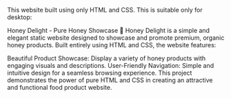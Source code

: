 
This  website built using only HTML and CSS. This is suitable only for desktop:

Honey Delight - Pure Honey Showcase 🍯
Honey Delight is a simple and elegant static website designed to showcase and promote premium, organic honey products. Built entirely using HTML and CSS, the website features:

Beautiful Product Showcase: Display a variety of honey products with engaging visuals and descriptions.
User-Friendly Navigation: Simple and intuitive design for a seamless browsing experience.
This project demonstrates the power of pure HTML and CSS in creating an attractive and functional food product website.

